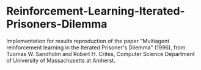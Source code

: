 # Reinforcement-Learning-Iterated-Prisoners-Dilemma
 Implementation for results reproduction of the paper "Multiagent reinforcement learning in the Iterated Prisoner's Dilemma" (1996), from Tuomas W. Sandholm and Robert H. Crites, Computer Science Department of University of Massachusetts at Amherst.
